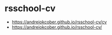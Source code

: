 # rsschool-cv
- https://andreiokcober.github.io/rsschool-cv/cv
- https://andreiokcober.github.io/rsschool-cv/
